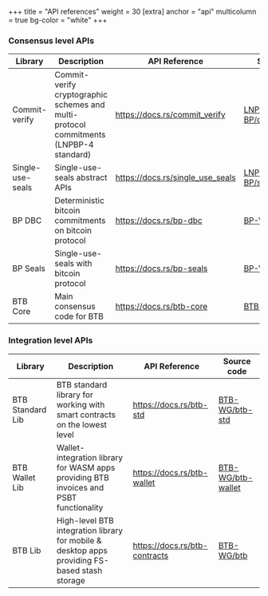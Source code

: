 +++
title = "API references"
weight = 30
[extra]
anchor = "api"
multicolumn = true
bg-color = "white"
+++

### Consensus level APIs

| Library          | Description                                                                           | API Reference                      | Source code                                                                                              |
|------------------|---------------------------------------------------------------------------------------|------------------------------------|----------------------------------------------------------------------------------------------------------|
| Commit-verify    | Commit-verify cryptographic schemes and multi-protocol commitments (LNPBP-4 standard) | <https://docs.rs/commit_verify>    | [LNP-BP/commit_verify](https://github.com/LNP-BP/client_side_validation/tree/master/commit_verify)       |
| Single-use-seals | Single-use-seals abstract APIs                                                        | <https://docs.rs/single_use_seals> | [LNP-BP/single_use_seals](https://github.com/LNP-BP/client_side_validation/tree/master/single_use_seals) |
| BP DBC           | Deterministic bitcoin commitments on bitcoin protocol                                 | <https://docs.rs/bp-dbc>           | [BP-WG/bp-dbc](https://github.com/BP-WG/bp-core/tree/master/dbc)                                         | 
| BP Seals         | Single-use-seals with bitcoin protocol                                                | <https://docs.rs/bp-seals>         | [BP-WG/bp-seals](https://github.com/BP-WG/bp-core/tree/master/seals)                                     | 
| BTB Core         | Main consensus code for BTB                                                           | <https://docs.rs/btb-core>         | [BTB-WG/btb-core](https://github.com/BTB-WG/btb-core)                                                    |

### Integration level APIs

| Library          | Description                                                                                   | API Reference                   | Source code                                                            |
|------------------|-----------------------------------------------------------------------------------------------|---------------------------------|------------------------------------------------------------------------|
| BTB Standard Lib | BTB standard library for working with smart contracts on the lowest level                     | <https://docs.rs/btb-std>       | [BTB-WG/btb-std](https://github.com/BTB-WG/btb-wallet/tree/master/std) |
| BTB Wallet Lib   | Wallet-integration library for WASM apps providing BTB invoices and PSBT functionality        | <https://docs.rs/btb-wallet>    | [BTB-WG/btb-wallet](https://github.com/BTB-WG/btb-wallet)              |
| BTB Lib          | High-level BTB integration library for mobile & desktop apps providing FS-based stash storage | <https://docs.rs/btb-contracts> | [BTB-WG/btb](https://github.com/BTB-WG/btb)                            |
